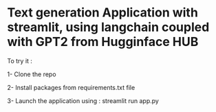 # Text generation Application with streamlit, using langchain coupled with GPT2 from Hugginface HUB

To try it : 

1- Clone the repo 


2- Install packages from requirements.txt file 



3- Launch the application using : streamlit run app.py
